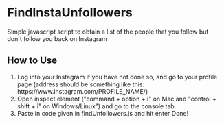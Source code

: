 # FindInstaUnfollowers
Simple javascript script to obtain a list of the people that you follow but don't follow you back on Instagram

## How to Use
1. Log into your Instagram if you have not done so, and go to your profile page (address should be something like this: https://www.<span>instagram</span>.com/PROFILE_NAME/)
2. Open inspect element ("command + option + i" on Mac and "control + shift + i" on Windows/Linux") and go to the console tab
3. Paste in code given in findUnfollowers.js and hit enter
Done!
